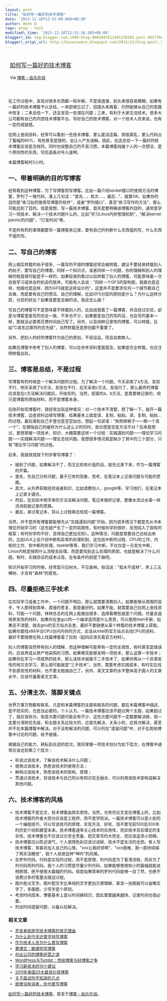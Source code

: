 ```yaml
--- 
layout: post 
title: "如何写一篇好的技术博客" 
date: '2013-12-10T12:51:00.000+08:00' 
author: Wenh Q
tags: prog - tech
modified\_time: '2013-12-10T12:51:16.585+08:00' 
blogger\_id: tag:blogger.com,1999:blog-4961947611491238191.post-4957768286394565575
blogger\_orig\_url: http://binaryware.blogspot.com/2013/12/blog-post\_5810.html
---
```

<div style="margin: 10px; padding: 5px;">

<div style="font-size: 18px;">

[如何写一篇好的技术博客](http://blog.jobbole.com/53068/)

</div>

<div style="font-size: 13px;">

Via [博客 - 伯乐在线](http://blog.jobbole.com/)

</div>

</div>

<div style="font-size: 13px; padding: 15px 0 10px 10px;">

在工作过程中，发现对很多东西都一知半解，不是很透澈，到头来很容易模糊，如果有一篇好的技术博客予以总结，一来即使忘记了，回国头来再看，仍然能够从自己的思路中恢复；二来总结一下，还会发现一些潜在问题；三来，有利于大家交流技术。很多大公司都有自己的内部技术博客平台，写好自己的技术博客，对一个技术人员来说，也有一定的成就感。

在网上查阅资料，经常可以看到一些技术博客，要么废话连篇、排版紊乱，要么代码占了篇幅的60%，有些甚至是错的，会让人产生误解。因此，在这总结一下一篇好的技术博客应该是怎样的，同时也规整自己的不良习惯。本篇博客纯属个人的一点想法，是个原则性的东西，切忌逐条对号入座啊。

本篇博客耗时2小时。

一、带着明确的目的写博客
------------------------

经常看到这种博客，为了写博客而写博客。比如一篇介绍socket接口的使用方法的博客，罗列了一堆代码，凑上几句话："首先…，其次….，最后…"，就算OK。如果你的目的是"练习如何使用写博客的软件"，或者"罗列接口"，甚至"练习写作的方法"，那么可能达到了目的。但是我想，写一篇技术博客，首先是要明确该博客的目的，通常是学习一项技术、解决一个技术问题什么的，比如"学习Linux内存管理机制"，"解决kernel
pannic的问题"，"打发时间"等。

不是所有的的事情都要写一篇博客来记录，要有自己的判断什么东西值的写，什么东西不值的写。

二、写自己的博客
----------------

网上相互转载的帖子很多，一篇写的不错的博客经常会被转载，建议不要轻易转载别人的帖子，要写自己的博客。同样一个知识点，或者同样一个问题，你的理解和别人的理解的程度很可能是不一样的，如果轻易的看过以后转载了别人的博客，可能意味着一次自我学习或体会的机会的放弃。可能有人会说："同样一个GFS的架构图，我画也是这样，他画也是这样，因为GFS就是这样设计的"，这里并不是要求任何一个细节都自己去做，而是要有自己的想法、自己的理解，比如GFS分层的原则是什么？为什么这样分层，分层的好出？如果我要是去做的话，我会怎么搞？

写自己的博客可不是意味着不转载别人的，比如说我看了一篇博客，并且经过实验，却是与博客里面写的完全一致，不多也不少，如果要是自己的写的话，也会写的基本一样，那就没必要再花费时间自己写了。另外，以及纯粹记录性的博客，可以转载，比如"C语言运算符的优先级"，当然转载还是原创都不重要了。

另外，把别人的好的博客作为自己的原创，不但没品，而且自欺欺人。

如果在博客中参考了别人的博客，可以在参考资料里面提及，如果是完全转载，也应注明转载出处。

三、博客是总结，不是过程
------------------------

写博客有的时候是一个解决问题的过程。为了解决一个问题，今天采用了a方法，发现不行，明天采用了b方法，发现也不行，后天采用c方法，发现行了，那么最终的博客应该是在c方法解决问题后，开始写的。当然，前面的a，b方法，是需要做记录的，但只是博客的原始材料，而不是博客本身。

在刚开始写博客时，我经常出现这种情况：对一个技术不清楚，想了解一下，就开一篇技术博客，边查资料边填写博客，结果基本上就是读、复制、粘贴、读、复制、粘贴…的过程。最后落到自己手里也是空空如也，想起一句谚语："狗熊掰梆子——掰一个丢一个"，在懊恼自己的缓存为什么这么少的同时，我也想是否是方法不对？后来我想过，要想掌握一项技术、知识，大概需要这样一个过程：实践遇到问题——理论学习问题——实践解决问题——理论总结问题。我想很多情况我是缺少了其中的三个部分，只有"理论学习问题"的过程。

后来，我就改成按下列步骤写博客了：

-   碰到了问题，如果解决不了，而又比较有价值的话，就先记录下来，作为一篇博客的开篇。
-   首先，先自己分析问题，基于已有的现象，思考，在笔记本上记录问题与可能的思路。
-   其次，从外界获取经验或者知识，比如请教别人，google等，学习他们，在笔记本上记录关键点。
-   然后，在实际中用学来的方法去解决问题，笔记本做好记录，要像水流过水渠一样流淌前面记录的思路。
-   最后，拿过笔记本，将以上过程再总结成一篇博客。

当然，并不是所有博客都能够先从"实践遇到问题"开始，因为很多情况下都是先从书本理论开始学习的（这也就产生了一定的局限性，有时候你学的很好，反而陷入了固有的框架；有时你学的不好，显得自己更加无知）。这种情况，问题是需要自己总结出来的，比如ULK上会介绍中断和异常的处理机制，这包括中断的过程、CPU的工作、内核的工作、软中断的处理、tasklet等等，我们学习中断，不仅仅是一旦发生中断，Linux内核是按照什么流程去处理，而是要找到这么处理的原因，也就是解决了什么问题。有时，实践验证的成本过高，在有条件的前提下做吧。

知识开始学习的时候，经常是只见树木，不见森林。俗话说："孤木不成林"，弄上三五棵树，才会有"森林"的感觉。

四、尽量拒绝三手技术
--------------------

在实际学习或者工作中，一个问题不明白，那么就需要请教别人。如果能够从周围的高手、牛人那得到简单、直接的答复，那是最好的。如果不能，就需要自己在网上查找资料，可能一个问题，林林总总的在网上能搜出很多，选择看哪些就是个问题。尽量去选择原发性的材料，如果你在查gcc的一个编译选项是什么意思，可以使用man手册，如果还不清楚，就去gnu的官方站点去查，最好不要随便从某个转载的技术博客上获取。如果你要找x86平台CPU访问内存的方式，应该从Intel的官方站点去找CPU的资料，最好不要随便在网上找篇博客看了拉到（起码应该先看官方材料）。

别人的博客自然带有别人的理解，而这种理解可能带有一定的主观性，有时甚至是错误的，应该养成从原产地采购的习惯。如果哪天能够发明一项技术，那么这算一手技术；如果你在学习一项成熟的技术，那么该技术就属于二手技术了，如果你再从一个非源发性的地方去学习，那么很可能就是"三手技术"。当然，需要考虑实践成本，有时实在找不到源发性的材料，也不要太勉强自己了。另外，英文文章的水平整体高于国人的文章水平，应该尽量看英文文章。

五、分清主次、落脚关键点
------------------------

世界万事万物都有联系，凡是和本篇博客的主题有联系的问题，都在本篇博客中描述，是不现实的，也是没必要的。个人认为，一篇技术博客应该不超过两个主题，如果超过了，就应该拆分。但是次要问题可能会有不少，这些次要问题不一定都要解决掉，但一定要分清除优先级，和主题关系比较大的，应首先解决，关系小的，应其次解决，甚至并不在本篇博客中解决。对于没有解决的问题，可以列在"遗留问题"中，对于在其他博客中讨论的问题，给予链接。

根据自己的能力，耕耘到合适的层次。我将掌握一项技术划分为如下层次，在博客中通常应该达到第三个层次：

-   听说过该技术，了解该技术解决什么问题；
-   使用过该技术，熟悉该技术的使用方法；
-   解构过该技术，熟悉该技术的架构、原理；
-   贯通过该技术，将该技术与自己的以有知识完全融合，可以利用该技术架构或解决其他问题。

六、技术博客的风格
------------------

-   技术博客不是论文，技术博客由其实用性。当然，也有将论文发在博客上的，比如技术博客的作者大部分应该是工程师，而不是学院派。一篇技术博客可以是小到的一个编程技巧，可以写该技巧的原理、实现方法、好处，但不要写前500后300年的历史介绍和展望未来。技术博客通常关心技术的实用性，而非技术背后理论的复杂性。技术博客也不应该过分求全责备，把文章写的大而全，而应该追求小而精。
-   技术博客应以陈述语气，个人感情色彩应该过滤掉，技术不是生活的全部。有人写技术博客，常喜欢加入自己的心情，"xxx让我好烦啊"、"xxx很难，我一直持续搞了两天没睡觉"，我个人拒绝这种"呻吟"的风格。
-   忌罗列代码。代码是实现的过程，而不是原理，列代码是为了看清流程，而非为了列代码而列代码。我个人的习惯是尽量少列代码，如果能够使用校小的篇幅就能说明原理，绝不使用大篇幅的代码。但是如果简单的罗列代码能够一目了然，也绝不浪费过多的笔墨去描述过程。
-   图片胜过文字。图片配文字比单纯的文字更加方便理解，甚至一张图就可以省略文字了，多画图，少写字是个原则。
-   考虑时间成本。博客基本上是以时间换知识，因此需要越来越快，记录时间也很必要。
-   列出时间遗留问题，以备以后解决。

<div>

<div>

### 相关文章

-   [开发者拒绝写技术博客的常见理由](http://blog.jobbole.com/18251/)
-   [为什么到今天还要坚持写博客](http://blog.jobbole.com/22060/)
-   [作为技术人员为什么要写博客](http://blog.jobbole.com/48962/)
-   [黄博文：敏捷地写博客](http://blog.jobbole.com/38203/)
-   [创业公司的博客经营之道](http://blog.jobbole.com/1074/)
-   [WordPress与Tumblr：传统博客与轻博客之争](http://blog.jobbole.com/1051/)
-   [学习新技术的10个建议](http://blog.jobbole.com/39602/)
-   [2011年美国25大最具价值博客](http://blog.jobbole.com/8079/)
-   [关于面试你不知道的几点](http://blog.jobbole.com/29194/)
-   [即便没有读者，你也要写博客](http://blog.jobbole.com/38258/)

</div>

</div>

[如何写一篇好的技术博客](http://blog.jobbole.com/53068/)，首发于[博客 -
伯乐在线](http://blog.jobbole.com/)。

</div>
